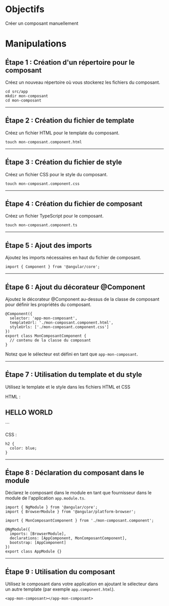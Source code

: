 # Objectifs

Créer un composant manuellement

# Manipulations

## Étape 1 : Création d'un répertoire pour le composant

Créez un nouveau répertoire où vous stockerez les fichiers du composant.

```
cd src/app
mkdir mon-composant
cd mon-composant
```

---

## Étape 2 : Création du fichier de template

Créez un fichier HTML pour le template du composant.

```
touch mon-composant.component.html
```

---

## Étape 3 : Création du fichier de style

Créez un fichier CSS pour le style du composant.

```
touch mon-composant.component.css
```

---

## Étape 4 : Création du fichier de composant

Créez un fichier TypeScript pour le composant.

```
touch mon-composant.component.ts
```

---

## Étape 5 : Ajout des imports

Ajoutez les imports nécessaires en haut du fichier de composant.

```typescript{style="font-size: 14pt"}
import { Component } from '@angular/core';
```

---

## Étape 6 : Ajout du décorateur @Component

Ajoutez le décorateur @Component au-dessus de la classe de composant pour définir les propriétés du composant.

```typescript{style="font-size: 14pt"}
@Component({
  selector: 'app-mon-composant',
  templateUrl: './mon-composant.component.html',
  styleUrls: ['./mon-composant.component.css']
})
export class MonComposantComponent {
  // contenu de la classe du composant
}
```

Notez que le sélecteur est défini en tant que `app-mon-composant`.

---

## Étape 7 : Utilisation du template et du style

Utilisez le template et le style dans les fichiers HTML et CSS

HTML : 
<h2>HELLO WORLD</h2>
```

CSS : 
```css{style="font-size: 14pt"}
h2 {
  color: blue;
}
```

---

## Étape 8 : Déclaration du composant dans le module

Déclarez le composant dans le module en tant que fournisseur dans le module de l'application `app.module.ts`.

```typescript{style="font-size: 14pt"}
import { NgModule } from '@angular/core';
import { BrowserModule } from '@angular/platform-browser';

import { MonComposantComponent } from './mon-composant.component';

@NgModule({
  imports: [BrowserModule],
  declarations: [AppComponent, MonComposantComponent],
  bootstrap: [AppComponent]
})
export class AppModule {}
```

---

## Étape 9 : Utilisation du composant

Utilisez le composant dans votre application en ajoutant le sélecteur dans un autre template (par exemple `app.component.html`).

```html{style="font-size: 14pt"}
<app-mon-composant></app-mon-composant>
```